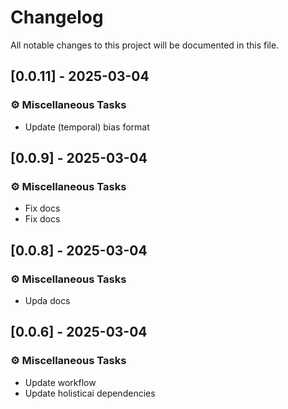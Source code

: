 # Changelog

All notable changes to this project will be documented in this file.

## [0.0.11] - 2025-03-04

### ⚙️ Miscellaneous Tasks

- Update (temporal) bias format

## [0.0.9] - 2025-03-04

### ⚙️ Miscellaneous Tasks

- Fix docs
- Fix docs

## [0.0.8] - 2025-03-04

### ⚙️ Miscellaneous Tasks

- Upda docs

## [0.0.6] - 2025-03-04

### ⚙️ Miscellaneous Tasks

- Update workflow
- Update holisticai dependencies

<!-- generated by git-cliff -->
